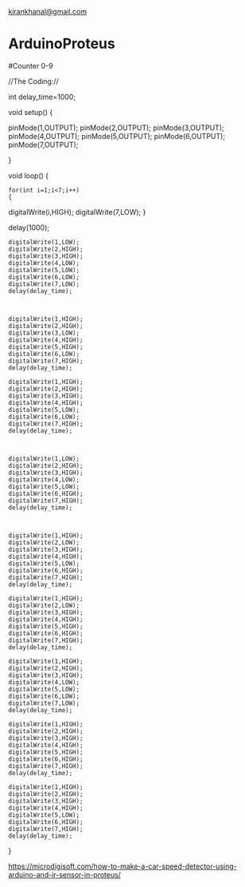 kirankhanal@gmail.com

# ArduinoProteus

#Counter 0-9

//The Coding://


int delay_time=1000;

void setup() {
 
  
  pinMode(1,OUTPUT);
  pinMode(2,OUTPUT);
  pinMode(3,OUTPUT);
  pinMode(4,OUTPUT);
  pinMode(5,OUTPUT);
  pinMode(6,OUTPUT);
  pinMode(7,OUTPUT);

}

void loop() {

 
    for(int i=1;i<7;i++)
    {
   digitalWrite(i,HIGH);
   digitalWrite(7,LOW);
    }
   
 delay(1000);
  
    digitalWrite(1,LOW);
    digitalWrite(2,HIGH);
    digitalWrite(3,HIGH);
    digitalWrite(4,LOW);
    digitalWrite(5,LOW);
    digitalWrite(6,LOW);
    digitalWrite(7,LOW);
    delay(delay_time);



    digitalWrite(1,HIGH);
    digitalWrite(2,HIGH);
    digitalWrite(3,LOW);
    digitalWrite(4,HIGH);
    digitalWrite(5,HIGH);
    digitalWrite(6,LOW);
    digitalWrite(7,HIGH);
    delay(delay_time);
    
    digitalWrite(1,HIGH);
    digitalWrite(2,HIGH);
    digitalWrite(3,HIGH);
    digitalWrite(4,HIGH);
    digitalWrite(5,LOW);
    digitalWrite(6,LOW);
    digitalWrite(7,HIGH);
    delay(delay_time);



    digitalWrite(1,LOW);
    digitalWrite(2,HIGH);
    digitalWrite(3,HIGH);
    digitalWrite(4,LOW);
    digitalWrite(5,LOW);
    digitalWrite(6,HIGH);
    digitalWrite(7,HIGH);
    delay(delay_time);



    digitalWrite(1,HIGH);
    digitalWrite(2,LOW);
    digitalWrite(3,HIGH);
    digitalWrite(4,HIGH);
    digitalWrite(5,LOW);
    digitalWrite(6,HIGH);
    digitalWrite(7,HIGH);
    delay(delay_time);

    digitalWrite(1,HIGH);
    digitalWrite(2,LOW);
    digitalWrite(3,HIGH);
    digitalWrite(4,HIGH);
    digitalWrite(5,HIGH);
    digitalWrite(6,HIGH);
    digitalWrite(7,HIGH);
    delay(delay_time);

    digitalWrite(1,HIGH);
    digitalWrite(2,HIGH);
    digitalWrite(3,HIGH);
    digitalWrite(4,LOW);
    digitalWrite(5,LOW);
    digitalWrite(6,LOW);
    digitalWrite(7,LOW);
    delay(delay_time);

    digitalWrite(1,HIGH);
    digitalWrite(2,HIGH);
    digitalWrite(3,HIGH);
    digitalWrite(4,HIGH);
    digitalWrite(5,HIGH);
    digitalWrite(6,HIGH);
    digitalWrite(7,HIGH);
    delay(delay_time);

    digitalWrite(1,HIGH);
    digitalWrite(2,HIGH);
    digitalWrite(3,HIGH);
    digitalWrite(4,HIGH);
    digitalWrite(5,LOW);
    digitalWrite(6,HIGH);
    digitalWrite(7,HIGH);
    delay(delay_time);
  }
  
  https://microdigisoft.com/how-to-make-a-car-speed-detector-using-arduino-and-ir-sensor-in-proteus/
